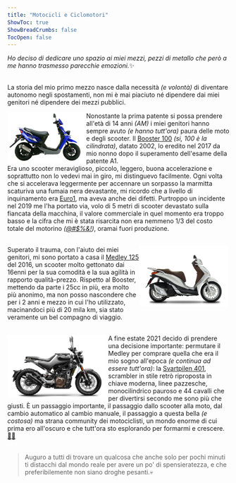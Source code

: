```yaml
---
title: "Motocicli e Ciclomotori"
ShowToc: true
ShowBreadCrumbs: false
TocOpen: false
---
```


<i>Ho deciso di dedicare uno spazio ai miei mezzi, pezzi di metallo che però a me hanno trasmesso parecchie emozioni.</i>✨<br><br>

La storia del mio primo mezzo nasce dalla necessità <i>(e volontà)</i> di diventare autonomo negli spostamenti, non mi è mai piaciuto né dipendere dai miei genitori né dipendere dei mezzi pubblici.<br>

<div style="float: left; margin-right: 4px">
<img src="/booster.png" alt="Yamaha Booster 100 MBK 2002" width="175"/></div>
    <p align="left">Nonostante la prima patente si possa prendere all'età di 14 anni <i>(AM)</i> i miei genitori hanno sempre avuto <i>(e hanno tutt'ora)</i> paura delle moto e degli scooter. Il <a href="https://www.moto.it/listino/mbk/booster-100/booster-100-kat/lmm36W" target="_blank" rel="noopener noreferrer">Booster 100</a> <i>(si, 100 è la cilindrata)</i>, datato 2002, lo eredito nel 2017 da mio nonno dopo il superamento dell'esame della patente A1.<br>
    Era uno scooter meraviglioso, piccolo, leggero, buona accelerazione e soprattutto non lo vedevi mai in giro, mi distinguevo facilmente. Ogni volta che si accelerava leggermente per accennare un sorpasso la marmitta scaturiva una fumaia nera devastante, mi ricordo che a livello di inquinamento era <a href="https://it.wikipedia.org/wiki/Euro_I" target="_blank" rel="noopener noreferrer">Euro1</a>, ma aveva anche dei difetti. Purtroppo un incidente nel 2019 me l'ha portato via, volo di 5 metri di scooter devastato sulla fiancata della macchina, il valore commerciale in quel momento era troppo basso e la cifra che mi è stata risarcita non era nemmeno 1/3 del costo totale del motorino <i>(<a href="https://en.wiktionary.org/wiki/grawlix#Noun" target="_blank" rel="noopener noreferrer">@#$%&!</a>)</i>, oramai fuori produzione.<br><br></p>

<div style="float: right; margin-right: 4px">
<img src="/medley.png" alt="Piaggio Medley 125 ABS 2016" width="200"/></div>
    <p align="left">Superato il trauma, con l'aiuto dei miei genitori, mi sono portato a casa il <a href="https://www.moto.it/listino/piaggio/medley-125/medley-125-abs-2016-19/XtT5Wq" target="_blank" rel="noopener noreferrer">Medley 125</a> del 2016, un scooter molto gettonato dai 16enni per la sua comodità e la sua agilità in rapporto qualità-prezzo. Rispetto al Booster, mettendo da parte i 25cc in più, era molto più anonimo, ma non posso nascondere che per i 2 anni e mezzo in cui l'ho utilizzato, macinandoci più di 20 mila km, sia stato veramente un bel compagno di viaggio.<br><br></p>

<div style="float: left; margin-right: 4px">
<img src="/husky.png" alt="Husqvarna Svartpilen 401 2021" width="225"/></div>
    <p align="left">A fine estate 2021 decido di prendere una decisione importante: permutare il Medley per comprare quella che era il mio sogno all'epoca <i>(e continua ad essere tutt'ora)</i>: la <a href="https://www.moto.it/listino/husqvarna/svartpilen-401/svartpilen-401-2021-22/yXf7Dv" target="_blank" rel="noopener noreferrer">Svartpilen 401</a>, scrambler in stile retrò riproposta in chiave moderna, linee pazzesche, monocilindrico pauroso e 44 cavalli che per divertirsi secondo me sono più che giusti. È un passaggio importante, il passaggio dallo scooter alla moto, dal cambio automatico al cambio manuale, il passaggio a questa bella <i>(e costosa)</i> ma strana community dei motociclisti, un mondo enorme di cui prima ero all'oscuro e che tutt'ora sto esplorando per formarmi e crescere.<a href="https://www.inmoto.it/news/curiosita/2022/09/01-5670255/saluto_tra_motociclisti_perche_lo_facciamo_e_come_e_nato_" target="_blank" rel="noopener noreferrer">✌🏼</a><br><br></p>


> Auguro a tutti di trovare un qualcosa che anche solo per pochi minuti ti distacchi dal mondo reale per avere un po' di spensieratezza, e che preferibilemente non siano droghe pesanti.💀
